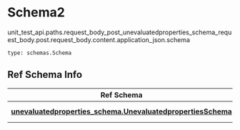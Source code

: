 # Schema2
unit_test_api.paths.request_body_post_unevaluatedproperties_schema_request_body.post.request_body.content.application_json.schema
```
type: schemas.Schema
```

## Ref Schema Info
Ref Schema | Input Type | Output Type
---------- | ---------- | -----------
[**unevaluatedproperties_schema.UnevaluatedpropertiesSchema**](../../../../../../components/schema/unevaluatedproperties_schema.md) | dict, schemas.immutabledict | schemas.immutabledict
